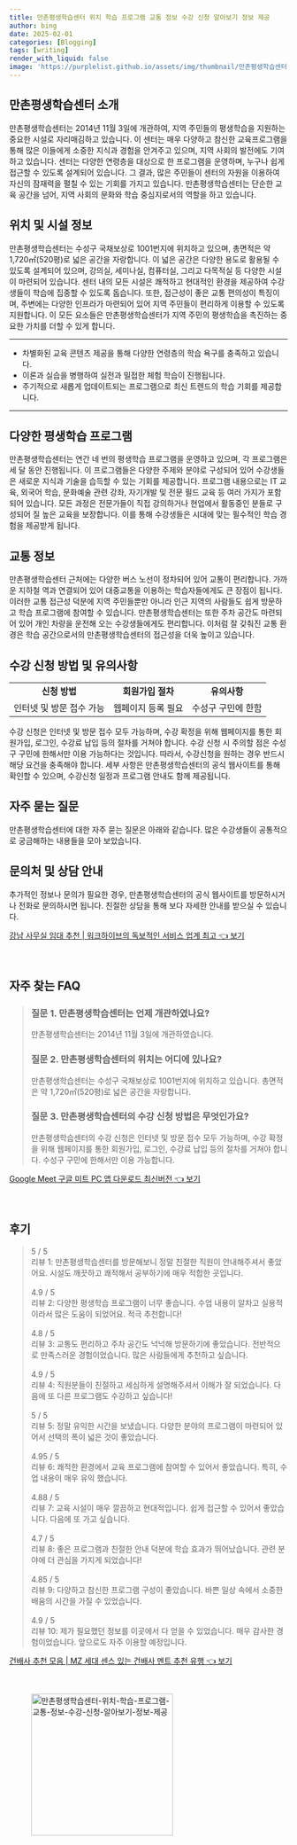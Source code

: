```yaml
---
title: 만촌평생학습센터 위치 학습 프로그램 교통 정보 수강 신청 알아보기 정보 제공
author: bing
date: 2025-02-01
categories: [Blogging]
tags: [writing]
render_with_liquid: false
image: 'https://purplelist.github.io/assets/img/thumbnail/만촌평생학습센터-위치-학습-프로그램-교통-정보-수강-신청-알아보기-정보-제공.webp'
---
```



<h2 id='만촌평생학습센터_소개'>만촌평생학습센터 소개</h2>

<p>만촌평생학습센터는 2014년 11월 3일에 개관하여, 지역 주민들의 평생학습을 지원하는 중요한 시설로 자리매김하고 있습니다. 이 센터는 매우 다양하고 참신한 교육프로그램을 통해 많은 이들에게 소중한 지식과 경험을 안겨주고 있으며, 지역 사회의 발전에도 기여하고 있습니다. 센터는 다양한 연령층을 대상으로 한 프로그램을 운영하며, 누구나 쉽게 접근할 수 있도록 설계되어 있습니다. 그 결과, 많은 주민들이 센터의 자원을 이용하여 자신의 잠재력을 펼칠 수 있는 기회를 가지고 있습니다. 만촌평생학습센터는 단순한 교육 공간을 넘어, 지역 사회의 문화와 학습 중심지로서의 역할을 하고 있습니다.</p>

<h2 id='위치_및_시설_정보'>위치 및 시설 정보</h2>

<p>만촌평생학습센터는 수성구 국채보상로 1001번지에 위치하고 있으며, 총면적은 약 1,720㎡(520평)로 넓은 공간을 자랑합니다. 이 넓은 공간은 다양한 용도로 활용될 수 있도록 설계되어 있으며, 강의실, 세미나실, 컴퓨터실, 그리고 다목적실 등 다양한 시설이 마련되어 있습니다. 센터 내의 모든 시설은 쾌적하고 현대적인 환경을 제공하여 수강생들이 학습에 집중할 수 있도록 돕습니다. 또한, 접근성이 좋은 교통 편의성이 특징이며, 주변에는 다양한 인프라가 마련되어 있어 지역 주민들이 편리하게 이용할 수 있도록 지원합니다. 이 모든 요소들은 만촌평생학습센터가 지역 주민의 평생학습을 촉진하는 중요한 가치를 더할 수 있게 합니다.</p>

<hr />

<ul>
    <li>차별화된 교육 콘텐츠 제공을 통해 다양한 연령층의 학습 욕구를 충족하고 있습니다.</li>
    <li>이론과 실습을 병행하여 실전과 밀접한 체험 학습이 진행됩니다.</li>
    <li>주기적으로 새롭게 업데이트되는 프로그램으로 최신 트렌드의 학습 기회를 제공합니다.</li>
</ul>

<hr />

<h2 id='다양한_평생학습_프로그램'>다양한 평생학습 프로그램</h2>

<p>만촌평생학습센터는 연간 네 번의 평생학습 프로그램을 운영하고 있으며, 각 프로그램은 세 달 동안 진행됩니다. 이 프로그램들은 다양한 주제와 분야로 구성되어 있어 수강생들은 새로운 지식과 기술을 습득할 수 있는 기회를 제공합니다. 프로그램 내용으로는 IT 교육, 외국어 학습, 문화예술 관련 강좌, 자기개발 및 전문 필드 교육 등 여러 가지가 포함되어 있습니다. 모든 과정은 전문가들이 직접 강의하거나 현업에서 활동중인 분들로 구성되어 질 높은 교육을 보장합니다. 이를 통해 수강생들은 시대에 맞는 필수적인 학습 경험을 제공받게 됩니다.</p>

<h2 id='교통_정보'>교통 정보</h2>

<p>만촌평생학습센터 근처에는 다양한 버스 노선이 정차되어 있어 교통이 편리합니다. 가까운 지하철 역과 연결되어 있어 대중교통을 이용하는 학습자들에게도 큰 장점이 됩니다. 이러한 교통 접근성 덕분에 지역 주민들뿐만 아니라 인근 지역의 사람들도 쉽게 방문하고 학습 프로그램에 참여할 수 있습니다. 만촌평생학습센터는 또한 주차 공간도 마련되어 있어 개인 차량을 운전해 오는 수강생들에게도 편리합니다. 이처럼 잘 갖춰진 교통 환경은 학습 공간으로서의 만촌평생학습센터의 접근성을 더욱 높이고 있습니다.</p>

<h2 id='수강_신청_및_유의사항'>수강 신청 방법 및 유의사항</h2>

<table>
    <tr>
        <td style="text-align: center; height: 17px;"><b>신청 방법</b></td>
        <td style="text-align: center; height: 17px;"><b>회원가입 절차</b></td>
        <td style="text-align: center; height: 17px;"><b>유의사항</b></td>
    </tr>
    <tr>
        <td style="text-align: center; height: 17px;">인터넷 및 방문 접수 가능</td>
        <td style="text-align: center; height: 17px;">웹페이지 등록 필요</td>
        <td style="text-align: center; height: 17px;">수성구 구민에 한함</td>
    </tr>
</table>

<p>수강 신청은 인터넷 및 방문 접수 모두 가능하며, 수강 확정을 위해 웹페이지를 통한 회원가입, 로그인, 수강료 납입 등의 절차를 거쳐야 합니다. 수강 신청 시 주의할 점은 수성구 구민에 한해서만 이용 가능하다는 것입니다. 따라서, 수강신청을 원하는 경우 반드시 해당 요건을 충족해야 합니다. 세부 사항은 만촌평생학습센터의 공식 웹사이트를 통해 확인할 수 있으며, 수강신청 일정과 프로그램 안내도 함께 제공됩니다.</p>

<h2 id='자주_묻는_질문'>자주 묻는 질문</h2>

<p>만촌평생학습센터에 대한 자주 묻는 질문은 아래와 같습니다. 많은 수강생들이 공통적으로 궁금해하는 내용들을 모아 보았습니다.</p>

<h2 id='문의처_및_상담_거래'>문의처 및 상담 안내</h2>

<p>추가적인 정보나 문의가 필요한 경우, 만촌평생학습센터의 공식 웹사이트를 방문하시거나 전화로 문의하시면 됩니다. 친절한 상담을 통해 보다 자세한 안내를 받으실 수 있습니다.</p>


<p><a class="click-button" title="강남 사무실 임대 추천 | 워크하이브의 독보적인 서비스 업계 최고" href="https://purplelist.github.io/posts/%EA%B0%95%EB%82%A8-%EC%82%AC%EB%AC%B4%EC%8B%A4-%EC%9E%84%EB%8C%80-%EC%B6%94%EC%B2%9C-%EC%9B%8C%ED%81%AC%ED%95%98%EC%9D%B4%EB%B8%8C%EC%9D%98-%EB%8F%85%EB%B3%B4%EC%A0%81%EC%9D%B8-%EC%84%9C%EB%B9%84%EC%8A%A4-%EC%97%85%EA%B3%84-%EC%B5%9C%EA%B3%A0/" rel="dofollow">강남 사무실 임대 추천 | 워크하이브의 독보적인 서비스 업계 최고 👈 보기</a></p><br>
<h2 id='자주_찾는_FAQ'>자주 찾는 FAQ</h2>
<div itemscope="" itemtype="https://schema.org/FAQPage"> 
<blockquote> 
<div itemscope="" itemprop="mainEntity" itemtype="https://schema.org/Question"> 
<h3 itemprop="name">질문 1. 만촌평생학습센터는 언제 개관하였나요?</h3> 
<div itemscope="" itemprop="acceptedAnswer" itemtype="https://schema.org/Answer"> 
<span itemprop="text"> 
<p>만촌평생학습센터는 2014년 11월 3일에 개관하였습니다.</p> 
</span> 
</div> 
</div> 
<div itemscope="" itemprop="mainEntity" itemtype="https://schema.org/Question"> 
<h3 itemprop="name">질문 2. 만촌평생학습센터의 위치는 어디에 있나요?</h3> 
<div itemscope="" itemprop="acceptedAnswer" itemtype="https://schema.org/Answer"> 
<span itemprop="text"> 
<p>만촌평생학습센터는 수성구 국채보상로 1001번지에 위치하고 있습니다. 총면적은 약 1,720㎡(520평)로 넓은 공간을 자랑합니다.</p> 
</span> 
</div> 
</div> 
<div itemscope="" itemprop="mainEntity" itemtype="https://schema.org/Question"> 
<h3 itemprop="name">질문 3. 만촌평생학습센터의 수강 신청 방법은 무엇인가요?</h3> 
<div itemscope="" itemprop="acceptedAnswer" itemtype="https://schema.org/Answer"> 
<span itemprop="text"> 
<p>만촌평생학습센터의 수강 신청은 인터넷 및 방문 접수 모두 가능하며, 수강 확정을 위해 웹페이지를 통한 회원가입, 로그인, 수강료 납입 등의 절차를 거쳐야 합니다. 수성구 구민에 한해서만 이용 가능합니다.</p> 
</span> 
</div> 
</div> 
</blockquote> 
</div>
<p><a class="click-button" title="Google Meet 구글 미트 PC 앱 다운로드 최신버전" href="https://purplelist.github.io/posts/Google-Meet-%EA%B5%AC%EA%B8%80-%EB%AF%B8%ED%8A%B8-PC-%EC%95%B1-%EB%8B%A4%EC%9A%B4%EB%A1%9C%EB%93%9C-%EC%B5%9C%EC%8B%A0%EB%B2%84%EC%A0%84/" rel="dofollow">Google Meet 구글 미트 PC 앱 다운로드 최신버전 👈 보기</a></p><br>
<h2 id='후기'>후기</h2>
<div itemscope itemtype="https://schema.org/Product">
  <blockquote>
  <div itemprop="review" itemscope itemtype="https://schema.org/Review">
      <div itemprop="reviewRating" itemscope itemtype="https://schema.org/Rating"> <span itemprop="ratingValue">5</span> / <span itemprop="bestRating">5</span> </div>
      <span itemprop="reviewBody">리뷰 1: 만촌평생학습센터를 방문해보니 정말 친절한 직원이 안내해주셔서 좋았어요. 시설도 깨끗하고 쾌적해서 공부하기에 매우 적합한 곳입니다.</span>
  </div>
  <br>
  <div itemprop="review" itemscope itemtype="https://schema.org/Review">
      <div itemprop="reviewRating" itemscope itemtype="https://schema.org/Rating"> <span itemprop="ratingValue">4.9</span> / <span itemprop="bestRating">5</span> </div>
      <span itemprop="reviewBody">리뷰 2: 다양한 평생학습 프로그램이 너무 좋습니다. 수업 내용이 알차고 실용적이라서 많은 도움이 되었어요. 적극 추천합니다!</span>
  </div>
  <br>
  <div itemprop="review" itemscope itemtype="https://schema.org/Review">
      <div itemprop="reviewRating" itemscope itemtype="https://schema.org/Rating"> <span itemprop="ratingValue">4.8</span> / <span itemprop="bestRating">5</span> </div>
      <span itemprop="reviewBody">리뷰 3: 교통도 편리하고 주차 공간도 넉넉해 방문하기에 좋았습니다. 전반적으로 만족스러운 경험이었습니다. 많은 사람들에게 추천하고 싶습니다.</span>
  </div>
  <br>
  <div itemprop="review" itemscope itemtype="https://schema.org/Review">
      <div itemprop="reviewRating" itemscope itemtype="https://schema.org/Rating"> <span itemprop="ratingValue">4.9</span> / <span itemprop="bestRating">5</span> </div>
      <span itemprop="reviewBody">리뷰 4: 직원분들이 친절하고 세심하게 설명해주셔서 이해가 잘 되었습니다. 다음에 또 다른 프로그램도 수강하고 싶습니다!</span>
  </div>
  <br>
  <div itemprop="review" itemscope itemtype="https://schema.org/Review">
      <div itemprop="reviewRating" itemscope itemtype="https://schema.org/Rating"> <span itemprop="ratingValue">5</span> / <span itemprop="bestRating">5</span> </div>
      <span itemprop="reviewBody">리뷰 5: 정말 유익한 시간을 보냈습니다. 다양한 분야의 프로그램이 마련되어 있어서 선택의 폭이 넓은 것이 좋았습니다.</span>
  </div>
  <br>
  <div itemprop="review" itemscope itemtype="https://schema.org/Review">
      <div itemprop="reviewRating" itemscope itemtype="https://schema.org/Rating"> <span itemprop="ratingValue">4.95</span> / <span itemprop="bestRating">5</span> </div>
      <span itemprop="reviewBody">리뷰 6: 쾌적한 환경에서 교육 프로그램에 참여할 수 있어서 좋았습니다. 특히, 수업 내용이 매우 유익 했습니다.</span>
  </div>
  <br>
  <div itemprop="review" itemscope itemtype="https://schema.org/Review">
      <div itemprop="reviewRating" itemscope itemtype="https://schema.org/Rating"> <span itemprop="ratingValue">4.88</span> / <span itemprop="bestRating">5</span> </div>
      <span itemprop="reviewBody">리뷰 7: 교육 시설이 매우 깔끔하고 현대적입니다. 쉽게 접근할 수 있어서 좋았습니다. 다음에 또 가고 싶습니다.</span>
  </div>
  <br>
  <div itemprop="review" itemscope itemtype="https://schema.org/Review">
      <div itemprop="reviewRating" itemscope itemtype="https://schema.org/Rating"> <span itemprop="ratingValue">4.7</span> / <span itemprop="bestRating">5</span> </div>
      <span itemprop="reviewBody">리뷰 8: 좋은 프로그램과 친절한 안내 덕분에 학습 효과가 뛰어났습니다. 관련 분야에 더 관심을 가지게 되었습니다!</span>
  </div>
  <br>
  <div itemprop="review" itemscope itemtype="https://schema.org/Review">
      <div itemprop="reviewRating" itemscope itemtype="https://schema.org/Rating"> <span itemprop="ratingValue">4.85</span> / <span itemprop="bestRating">5</span> </div>
      <span itemprop="reviewBody">리뷰 9: 다양하고 참신한 프로그램 구성이 좋았습니다. 바쁜 일상 속에서 소중한 배움의 시간을 가질 수 있었습니다.</span>
  </div>
  <br>
  <div itemprop="review" itemscope itemtype="https://schema.org/Review">
      <div itemprop="reviewRating" itemscope itemtype="https://schema.org/Rating"> <span itemprop="ratingValue">4.9</span> / <span itemprop="bestRating">5</span> </div>
      <span itemprop="reviewBody">리뷰 10: 제가 필요했던 정보를 이곳에서 다 얻을 수 있었습니다. 매우 감사한 경험이었습니다. 앞으로도 자주 이용할 예정입니다.</span>
  </div>
  </blockquote>
</div>
<p><a class="click-button" title="건배사 추천 모음 | MZ 세대 센스 있는 건배사 멘트 추천 유행" href="https://purplelist.github.io/posts/%EA%B1%B4%EB%B0%B0%EC%82%AC-%EC%B6%94%EC%B2%9C-%EB%AA%A8%EC%9D%8C-MZ-%EC%84%B8%EB%8C%80-%EC%84%BC%EC%8A%A4-%EC%9E%88%EB%8A%94-%EA%B1%B4%EB%B0%B0%EC%82%AC-%EB%A9%98%ED%8A%B8-%EC%B6%94%EC%B2%9C-%EC%9C%A0%ED%96%89/" rel="dofollow">건배사 추천 모음 | MZ 세대 센스 있는 건배사 멘트 추천 유행 👈 보기</a></p><br>
<figure class="image"><img src="https://purplelist.github.io/assets/img/thumbnail/만촌평생학습센터-위치-학습-프로그램-교통-정보-수강-신청-알아보기-정보-제공.webp" alt="만촌평생학습센터-위치-학습-프로그램-교통-정보-수강-신청-알아보기-정보-제공" width="256" height="256"></figure>